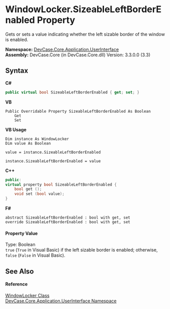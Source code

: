 # WindowLocker.SizeableLeftBorderEnabled Property 
 

Gets or sets a value indicating whether the left sizable border of the window is enabled.

**Namespace:**&nbsp;<a href="N_DevCase_Core_Application_UserInterface">DevCase.Core.Application.UserInterface</a><br />**Assembly:**&nbsp;DevCase.Core (in DevCase.Core.dll) Version: 3.3.0.0 (3.3)

## Syntax

**C#**<br />
``` C#
public virtual bool SizeableLeftBorderEnabled { get; set; }
```

**VB**<br />
``` VB
Public Overridable Property SizeableLeftBorderEnabled As Boolean
	Get
	Set
```

**VB Usage**<br />
``` VB Usage
Dim instance As WindowLocker
Dim value As Boolean

value = instance.SizeableLeftBorderEnabled

instance.SizeableLeftBorderEnabled = value
```

**C++**<br />
``` C++
public:
virtual property bool SizeableLeftBorderEnabled {
	bool get ();
	void set (bool value);
}
```

**F#**<br />
``` F#
abstract SizeableLeftBorderEnabled : bool with get, set
override SizeableLeftBorderEnabled : bool with get, set
```


#### Property Value
Type: Boolean<br />`true` (`True` in Visual Basic) if the left sizable border is enabled; otherwise, `false` (`False` in Visual Basic).

## See Also


#### Reference
<a href="T_DevCase_Core_Application_UserInterface_WindowLocker">WindowLocker Class</a><br /><a href="N_DevCase_Core_Application_UserInterface">DevCase.Core.Application.UserInterface Namespace</a><br />